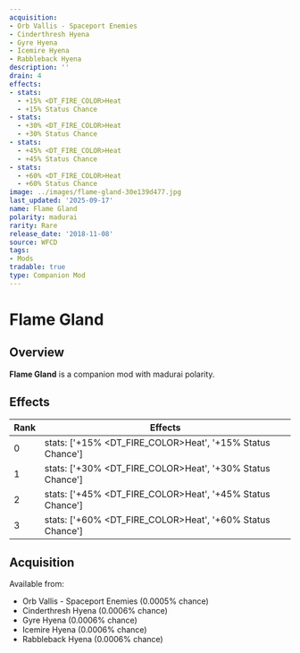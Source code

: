 ```yaml
---
acquisition:
- Orb Vallis - Spaceport Enemies
- Cinderthresh Hyena
- Gyre Hyena
- Icemire Hyena
- Rabbleback Hyena
description: ''
drain: 4
effects:
- stats:
  - +15% <DT_FIRE_COLOR>Heat
  - +15% Status Chance
- stats:
  - +30% <DT_FIRE_COLOR>Heat
  - +30% Status Chance
- stats:
  - +45% <DT_FIRE_COLOR>Heat
  - +45% Status Chance
- stats:
  - +60% <DT_FIRE_COLOR>Heat
  - +60% Status Chance
image: ../images/flame-gland-30e139d477.jpg
last_updated: '2025-09-17'
name: Flame Gland
polarity: madurai
rarity: Rare
release_date: '2018-11-08'
source: WFCD
tags:
- Mods
tradable: true
type: Companion Mod
---
```


# Flame Gland

## Overview

**Flame Gland** is a companion mod with madurai polarity.

## Effects

| Rank | Effects |
|------|----------|
| 0 | stats: ['+15% <DT_FIRE_COLOR>Heat', '+15% Status Chance'] |
| 1 | stats: ['+30% <DT_FIRE_COLOR>Heat', '+30% Status Chance'] |
| 2 | stats: ['+45% <DT_FIRE_COLOR>Heat', '+45% Status Chance'] |
| 3 | stats: ['+60% <DT_FIRE_COLOR>Heat', '+60% Status Chance'] |

## Acquisition

Available from:
- Orb Vallis - Spaceport Enemies (0.0005% chance)
- Cinderthresh Hyena (0.0006% chance)
- Gyre Hyena (0.0006% chance)
- Icemire Hyena (0.0006% chance)
- Rabbleback Hyena (0.0006% chance)

